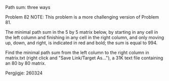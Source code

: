 
Path sum: three ways

Problem 82
NOTE: This problem is a more challenging version of Problem 81.

The minimal path sum in the 5 by 5 matrix below, by starting in any cell in the left column 
and finishing in any cell in the right column, and only moving up, down, and right, is indicated 
in red and bold; the sum is equal to 994.
 
Find the minimal path sum from the left column to the right column in matrix.txt 
(right click and "Save Link/Target As..."), a 31K text file containing an 80 by 80 matrix.

Pergjigje:  260324
